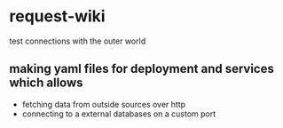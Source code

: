 # request-wiki
test connections with the outer world

## making  yaml files for deployment and services which allows 
* fetching data from outside sources over http
* connecting to a external databases on a custom port
